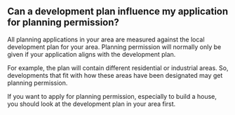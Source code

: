##  Can a development plan influence my application for planning permission?

All planning applications in your area are measured against the local
development plan for your area. Planning permission will normally only be
given if your application aligns with the development plan.

For example, the plan will contain different residential or industrial areas.
So, developments that fit with how these areas have been designated may get
planning permission.

If you want to apply for planning permission, especially to build a house, you
should look at the development plan in your area first.
